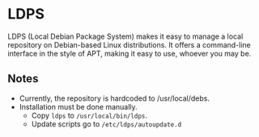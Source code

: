 # LDPS
LDPS (Local Debian Package System) makes it easy to manage a local repository on Debian-based Linux distributions. It offers a command-line interface in the style of APT, making it easy to use, whoever you may be.

## Notes
- Currently, the repository is hardcoded to /usr/local/debs.
- Installation must be done manually.
  - Copy `ldps` to `/usr/local/bin/ldps`.
  - Update scripts go to `/etc/ldps/autoupdate.d`
